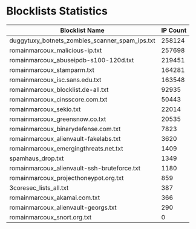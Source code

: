 # Blocklists Statistics
| Blocklist Name | IP Count |
|----|----|
| duggytuxy_botnets_zombies_scanner_spam_ips.txt | 258124 |
| romainmarcoux_malicious-ip.txt | 257698 |
| romainmarcoux_abuseipdb-s100-120d.txt | 219451 |
| romainmarcoux_stamparm.txt | 164281 |
| romainmarcoux_isc.sans.edu.txt | 163548 |
| romainmarcoux_blocklist.de-all.txt | 92935 |
| romainmarcoux_cinsscore.com.txt | 50443 |
| romainmarcoux_sekio.txt | 22014 |
| romainmarcoux_greensnow.co.txt | 20535 |
| romainmarcoux_binarydefense.com.txt | 7823 |
| romainmarcoux_alienvault-fakelabs.txt | 3620 |
| romainmarcoux_emergingthreats.net.txt | 1409 |
| spamhaus_drop.txt | 1349 |
| romainmarcoux_alienvault-ssh-bruteforce.txt | 1180 |
| romainmarcoux_projecthoneypot.org.txt | 859 |
| 3coresec_lists_all.txt | 387 |
| romainmarcoux_akamai.com.txt | 366 |
| romainmarcoux_alienvault-georgs.txt | 290 |
| romainmarcoux_snort.org.txt | 0 |
